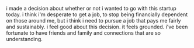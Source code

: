 i made a decision about whether or not i wanted to go with this startup today. i think i'm desperate to get a job, to stop being financially dependent on those around me, but i think i need to pursue a job that pays me fairly and sustainably. i feel good about this decision. it feels grounded. i've been fortunate to have friends and family and connections that are so understanding.